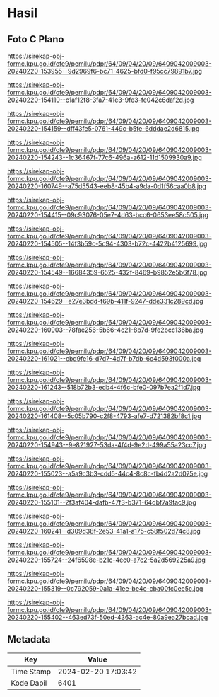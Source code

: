 # Hasil

## Foto C Plano

https://sirekap-obj-formc.kpu.go.id/cfe9/pemilu/pdpr/64/09/04/20/09/6409042009003-20240220-153955--9d2969f6-bc71-4625-bfd0-f95cc79891b7.jpg

https://sirekap-obj-formc.kpu.go.id/cfe9/pemilu/pdpr/64/09/04/20/09/6409042009003-20240220-154110--c1af12f8-3fa7-41e3-9fe3-fe042c6daf2d.jpg

https://sirekap-obj-formc.kpu.go.id/cfe9/pemilu/pdpr/64/09/04/20/09/6409042009003-20240220-154159--dff43fe5-0761-449c-b5fe-6dddae2d6815.jpg

https://sirekap-obj-formc.kpu.go.id/cfe9/pemilu/pdpr/64/09/04/20/09/6409042009003-20240220-154243--1c36467f-77c6-496a-a612-11d1509930a9.jpg

https://sirekap-obj-formc.kpu.go.id/cfe9/pemilu/pdpr/64/09/04/20/09/6409042009003-20240220-160749--a75d5543-eeb8-45b4-a9da-0d1f56caa0b8.jpg

https://sirekap-obj-formc.kpu.go.id/cfe9/pemilu/pdpr/64/09/04/20/09/6409042009003-20240220-154415--09c93076-05e7-4d63-bcc6-0653ee58c505.jpg

https://sirekap-obj-formc.kpu.go.id/cfe9/pemilu/pdpr/64/09/04/20/09/6409042009003-20240220-154505--14f3b59c-5c94-4303-b72c-4422b4125699.jpg

https://sirekap-obj-formc.kpu.go.id/cfe9/pemilu/pdpr/64/09/04/20/09/6409042009003-20240220-154549--16684359-6525-432f-8469-b9852e5b6f78.jpg

https://sirekap-obj-formc.kpu.go.id/cfe9/pemilu/pdpr/64/09/04/20/09/6409042009003-20240220-154629--e27e3bdd-f69b-411f-9247-dde331c289cd.jpg

https://sirekap-obj-formc.kpu.go.id/cfe9/pemilu/pdpr/64/09/04/20/09/6409042009003-20240220-160903--78fae256-5b66-4c21-8b7d-9fe2bcc136ba.jpg

https://sirekap-obj-formc.kpu.go.id/cfe9/pemilu/pdpr/64/09/04/20/09/6409042009003-20240220-161021--cbd9fe16-d7d7-4d7f-b7db-6c4d593f000a.jpg

https://sirekap-obj-formc.kpu.go.id/cfe9/pemilu/pdpr/64/09/04/20/09/6409042009003-20240220-161243--518b72b3-edb4-4f6c-bfe0-097b7ea2f1d7.jpg

https://sirekap-obj-formc.kpu.go.id/cfe9/pemilu/pdpr/64/09/04/20/09/6409042009003-20240220-161408--5c05b790-c2f8-4793-afe7-d721382bf8c1.jpg

https://sirekap-obj-formc.kpu.go.id/cfe9/pemilu/pdpr/64/09/04/20/09/6409042009003-20240220-154943--9e821927-53da-4f4d-9e2d-499a55a23cc7.jpg

https://sirekap-obj-formc.kpu.go.id/cfe9/pemilu/pdpr/64/09/04/20/09/6409042009003-20240220-155023--a5a9c3b3-cdd5-44c4-8c8c-fb4d2a2d075e.jpg

https://sirekap-obj-formc.kpu.go.id/cfe9/pemilu/pdpr/64/09/04/20/09/6409042009003-20240220-155101--2f3af404-dafb-47f3-b371-64dbf7a9fac9.jpg

https://sirekap-obj-formc.kpu.go.id/cfe9/pemilu/pdpr/64/09/04/20/09/6409042009003-20240220-160241--d309d38f-2e53-41a1-a175-c58f502d74c8.jpg

https://sirekap-obj-formc.kpu.go.id/cfe9/pemilu/pdpr/64/09/04/20/09/6409042009003-20240220-155724--24f6598e-b21c-4ec0-a7c2-5a2d569225a9.jpg

https://sirekap-obj-formc.kpu.go.id/cfe9/pemilu/pdpr/64/09/04/20/09/6409042009003-20240220-155319--0c792059-0a1a-41ee-be4c-cba00fc0ee5c.jpg

https://sirekap-obj-formc.kpu.go.id/cfe9/pemilu/pdpr/64/09/04/20/09/6409042009003-20240220-155402--463ed73f-50ed-4363-ac4e-80a9ea27bcad.jpg


## Metadata

| Key        | Value               |
| ---------- | ------------------- |
| Time Stamp | 2024-02-20 17:03:42 |
| Kode Dapil | 6401                |



